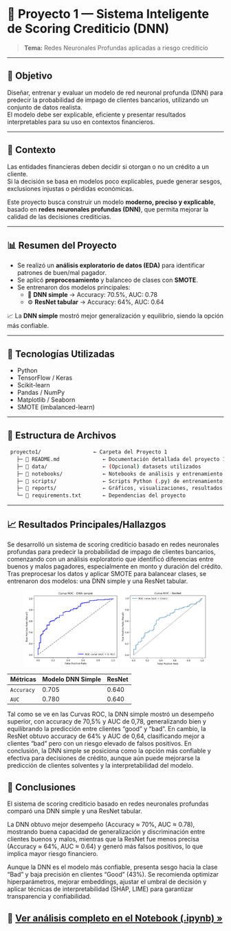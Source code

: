 # 🧠 Proyecto 1 — Sistema Inteligente de Scoring Crediticio (DNN)

> **Tema:** Redes Neuronales Profundas aplicadas a riesgo crediticio

---

## 🎯 Objetivo
Diseñar, entrenar y evaluar un modelo de red neuronal profunda (DNN) para predecir la probabilidad de impago de clientes bancarios, utilizando un conjunto de datos realista.  
El modelo debe ser explicable, eficiente y presentar resultados interpretables para su uso en contextos financieros.

---

## 🧩 Contexto
Las entidades financieras deben decidir si otorgan o no un crédito a un cliente.  
Si la decisión se basa en modelos poco explicables, puede generar sesgos, exclusiones injustas o pérdidas económicas.  

Este proyecto busca construir un modelo **moderno, preciso y explicable**, basado en **redes neuronales profundas (DNN)**, que permita mejorar la calidad de las decisiones crediticias.

---

## 📊 Resumen del Proyecto
- Se realizó un **análisis exploratorio de datos (EDA)** para identificar patrones de buen/mal pagador.  
- Se aplicó **preprocesamiento** y balanceo de clases con **SMOTE**.  
- Se entrenaron dos modelos principales:
  - 🧠 **DNN simple** → Accuracy: 70.5%, AUC: 0.78  
  - ⚙️ **ResNet tabular** → Accuracy: 64%, AUC: 0.64  

📈 La **DNN simple** mostró mejor generalización y equilibrio, siendo la opción más confiable.

---

## 🧰 Tecnologías Utilizadas
- Python  
- TensorFlow / Keras  
- Scikit-learn  
- Pandas / NumPy  
- Matplotlib / Seaborn  
- SMOTE (imbalanced-learn)

---

## 📂 Estructura de Archivos

```bash
 proyecto1/                 ← Carpeta del Proyecto 1
   ├─ 📜 README.md              ← Documentación detallada del proyecto 1
   ├─ 📂 data/                  ← (Opcional) datasets utilizados
   ├─ 📔 notebooks/             ← Notebooks de análisis y entrenamiento
   ├─ 📂 scripts/               ← Scripts Python (.py) de entrenamiento, preprocesamiento, etc.
   ├─ 📂 reports/               ← Gráficos, visualizaciones, resultados
   └─ 📜 requirements.txt       ← Dependencias del proyecto
```
--- 

## 📈 Resultados Principales/Hallazgos

Se desarrolló un sistema de scoring crediticio basado en redes neuronales profundas para predecir la probabilidad de impago de clientes bancarios, comenzando con un análisis exploratorio que identificó diferencias entre buenos y malos pagadores, especialmente en monto y duración del crédito. Tras preprocesar los datos y aplicar SMOTE para balancear clases, se entrenaron dos modelos: una DNN simple y una ResNet tabular. 

<p align="center">
  <img src="img/DNN_Simple.png" width="43.6%" />
  <img src="img/RESNET.png" width="40%" />
</p>

<div align="center">
  
| Métricas  | Modelo DNN Simple | ResNet |
|-----------|-----------|-----------    |
| `Accuracy`|  0.705    |  0.640        |
|   `AUC`   |   0.780   |  0.640        |

</div>

Tal como se ve en las Curvas ROC, la DNN simple mostró un desempeño superior, con accuracy de 70,5% y AUC de 0,78, generalizando bien y equilibrando la predicción entre clientes “good” y “bad”. En cambio, la ResNet obtuvo accuracy de 64% y AUC de 0,64, clasificando mejor a clientes “bad” pero con un riesgo elevado de falsos positivos. En conclusión, la DNN simple se posiciona como la opción más confiable y efectiva para decisiones de crédito, aunque aún puede mejorarse la predicción de clientes solventes y la interpretabilidad del modelo.

## 📄 Conclusiones

El sistema de scoring crediticio basado en redes neuronales profundas comparó una DNN simple y una ResNet tabular.

La DNN obtuvo mejor desempeño (Accuracy ≈ 70%, AUC ≈ 0.78), mostrando buena capacidad de generalización y discriminación entre clientes buenos y malos, mientras que la ResNet fue menos precisa (Accuracy ≈ 64%, AUC ≈ 0.64) y generó más falsos positivos, lo que implica mayor riesgo financiero.

Aunque la DNN es el modelo más confiable, presenta sesgo hacia la clase “Bad” y baja precisión en clientes “Good” (43%).
Se recomienda optimizar hiperparámetros, mejorar embeddings, ajustar el umbral de decisión y aplicar técnicas de interpretabilidad (SHAP, LIME) para garantizar transparencia y confiabilidad.


## 🔗 [Ver análisis completo en el Notebook (.ipynb) »](./proyecto1/notebooks/SISC_DNN.ipynb)

